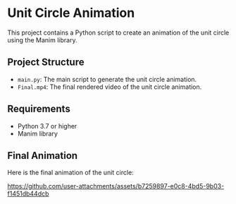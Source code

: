 # Unit Circle Animation

This project contains a Python script to create an animation of the unit circle using the Manim library.

## Project Structure

- `main.py`: The main script to generate the unit circle animation.
- `Final.mp4`: The final rendered video of the unit circle animation.

## Requirements

- Python 3.7 or higher
- Manim library

## Final Animation

Here is the final animation of the unit circle:

https://github.com/user-attachments/assets/b7259897-e0c8-4bd5-9b03-f1451db44dcb

